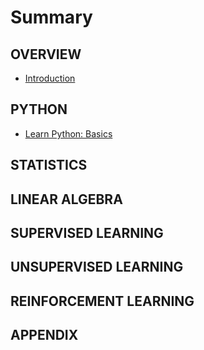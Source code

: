 # Summary

## OVERVIEW

* [Introduction](README.md)

## PYTHON

* [Learn Python: Basics](python/learn-python.md)

## STATISTICS

## LINEAR ALGEBRA

## SUPERVISED LEARNING

## UNSUPERVISED LEARNING

## REINFORCEMENT LEARNING

## APPENDIX

